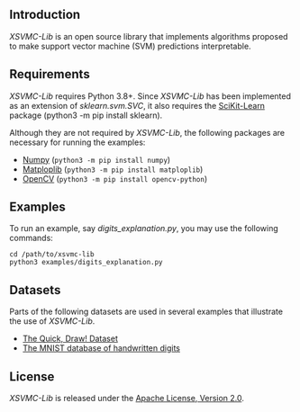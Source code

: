 ## Introduction
*XSVMC-Lib* is an open source library that implements algorithms proposed to make support vector machine (SVM) predictions interpretable.

## Requirements
*XSVMC-Lib* requires Python 3.8+. Since *XSVMC-Lib* has been implemented as an extension of *sklearn.svm.SVC*, it also requires the [SciKit-Learn](https://scikit-learn.org) package (python3 -m pip install sklearn).

Although they are not required by *XSVMC-Lib*, the following packages are necessary for running the examples:

- [Numpy](https://numpy.org) (```python3 -m pip install numpy```)
- [Matploplib](https://matplotlib.org) (```python3 -m pip install matploplib```)
- [OpenCV](https://opencv.org) (```python3 -m pip install opencv-python```)

## Examples

To run an example, say *digits_explanation.py*, you may use the following commands:

```
cd /path/to/xsvmc-lib
python3 examples/digits_explanation.py
```

## Datasets
Parts of the following datasets are used in several examples that illustrate the use of *XSVMC-Lib*.

- [The Quick, Draw! Dataset](https://github.com/googlecreativelab/quickdraw-dataset)
- [The MNIST database of handwritten digits](http://yann.lecun.com/exdb/mnist/)


## License
*XSVMC-Lib* is released under the [Apache License, Version 2.0](LICENSE).

